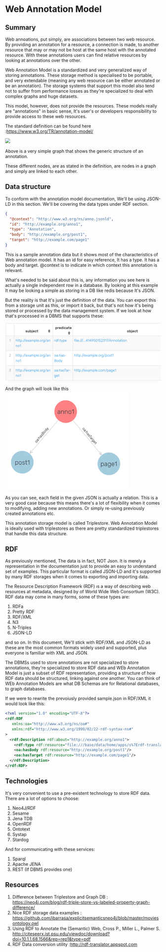 # Web Annotation Model

## Summary

Web annoations, put simply, are associations between two web resource. By providing an 
annotation for a resource, a connection is made, to another resource that may or may
not be host at the same host with the annotated resource. With these annotations users
can find relative resources by looking at annotations over the other.

Web Annotation Model is a standardized and very generalized way of storing annotations.
These storage method is specialised to be portable, and very extendable (meaning any
web resource can be either annotated or be an annotation). The storage systems that 
support this model also tend not to suffer from performance losses as they're specialized
to deal with complex graphs and huge datasets.

This model, however, does not provide the resources. These models really are "annotations"
in basic sense, It's user's or developers responsibility to provide access to these web 
resources.

The standard definition can be found here :https://www.w3.org/TR/annotation-model/ 

![](https://github.com/SWE574-Groupago/heritago/wiki/images/research/webAnnotationModel.png)

Above is a very simple graph that shows the generic structure of an annotation.

These different nodes, are as stated in the definition, are nodes in a graph and simply 
are linked to each other. 

## Data structure

To conform with the annotation model documentation, We'll be using JSON-LD in this section. We'll be covering
the data types under RDF section.

```json
{
  "@context": "http://www.w3.org/ns/anno.jsonld",
  "id": "http://example.org/anno1",
  "type": "Annotation",
  "body": "http://example.org/post1",
  "target": "http://example.com/page1"
}
```

This is a sample annotation data but it shows most of the characteristics of Web annotation model.
It has an id for easy reference,
It has a type.
It has a body and target.
@context is to indicate in which context this annotation is relevant.

What's needed to be said about this is, any information you see here is actually a single independent row in a database. By looking at this example It may be looking a simple as storing in a DB like redis because It's JSON. 

But the reality is that It's just the definition of the data. You can export this from a storage unit as this, or import it back, but that's not how it's being stored or processed by the data management system. If we look at how that's processed in a DBMS that supports these:

<img src="https://github.com/SWE574-Nerds/friendly-eureka/raw/master/images/triplestored_annotation.png" width="800px">

And the graph will look like this
<img src="https://github.com/SWE574-Nerds/friendly-eureka/raw/master/images/triplestored_annotation_2.png" width="400px">

As you can see, each field in the given JSON is actually a relation. This is a very good case because this means there's a lot of flexibility when it comes to modifying, adding new annotations. Or simply re-using previously created annotations etc.

This annotation storage model is called Triplestore. Web Annotation Model is ideally used with triplestores as there are pretty standardized triplestores that handle this data structure.

## RDF

As previously mentioned, The data is in fact, NOT Json. It is merely a representation in the documentation just to provide an easy to understand set of examples. This particular format is called JSON-LD and it's supported by many RDF storages when it comes to exporting and importing data.

The Resource Description Framework (RDF) ıs a way of describing web resources at metadata, designed by of World Wide Web Consortium (W3C). RDF data may come in many forms, some of these types are:

1. RDFa
2. Pretty RDF
3. RDF/XML
4. N3
5. N-Triples
6. JSON-LD

and so on. In this document, We'll stick with RDF/XML and JSON-LD as these are the most common formats widely used and supported, plus everyone is familiar with XML and JSON.

The DBMSs used to store annotations are not specialized to store annotations, they're specialized to store RDF data and WEb Annotation Model is just a subset of RDF representation, providing a structure of how RDF data should be structured, linking against one another. You can think of WEb Annotation Models are what DB Schemas are for Relational databases, to graph databases. 

If we were to rewrite the prevoiusly provided sample.json in RDF/XML it would look like this: 

```xml
<?xml version="1.0" encoding="UTF-8"?>
<rdf:RDF
   xmlns:oa="http://www.w3.org/ns/oa#"
   xmlns:rdf="http://www.w3.org/1999/02/22-rdf-syntax-ns#"
>
  <rdf:Description rdf:about="http://example.org/anno1">
    <rdf:type rdf:resource="file:///base/data/home/apps/s%7Erdf-translator/1.380697414950152317/Annotation"/>
    <oa:hasBody rdf:resource="http://example.org/post1"/>
    <oa:hasTarget rdf:resource="http://example.com/page1"/>
  </rdf:Description>
</rdf:RDF>
```

## Technologies

It's very convenient to use a pre-existent technology to store RDF data. There are a lot of options to choose:
1. Neo4J/RDF
2. Sesame
3. Jena TDB 
4. OpenRDF
5. Ontotext
6. Systap
7. Stardog

And for communicating with these services: 
1. Sparql
2. Apache JENA
3. REST (If DBMS provides one)

## Resources
1. Difference between Triplestore and Graph DB : https://neo4j.com/blog/rdf-triple-store-vs-labeled-property-graph-difference/
2. Nice RDF storage data examples : https://github.com/jbarrasa/explicitsemanticsneo4j/blob/master/moviesontology.owl
3. Using RDF to Annotate the (Semantic) Web, Cross P., Miller L., Palmer S.  http://citeseerx.ist.psu.edu/viewdoc/download?doi=10.1.1.68.1566&rep=rep1&type=pdf
4. RDF Data conversion utility :http://rdf-translator.appspot.com

